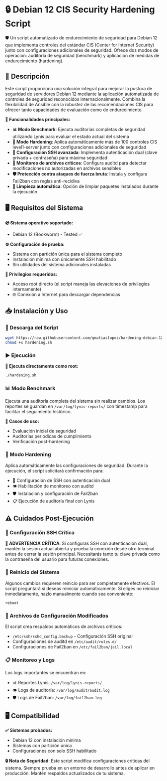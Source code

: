 # 🔒 Debian 12 CIS Security Hardening Script

🛡️ Un script automatizado de endurecimiento de seguridad para Debian 12 que implementa controles del estándar CIS (Center for Internet Security) junto con configuraciones adicionales de seguridad. Ofrece dos modos de operación: auditoría de seguridad (benchmark) y aplicación de medidas de endurecimiento (hardening).

## 📖 Descripción

Este script proporciona una solución integral para mejorar la postura de seguridad de servidores Debian 12 mediante la aplicación automatizada de controles de seguridad reconocidos internacionalmente. Combina la flexibilidad de Ansible con la robustez de las recomendaciones CIS para ofrecer tanto capacidades de evaluación como de endurecimiento.

**🚀 Funcionalidades principales:**

- **📊 Modo Benchmark**: Ejecuta auditorías completas de seguridad utilizando Lynis para evaluar el estado actual del sistema
- **🔧 Modo Hardening**: Aplica automáticamente más de 100 controles CIS level1-server junto con configuraciones adicionales de seguridad
- **🔐 Configuración SSH avanzada**: Implementa autenticación dual (clave privada + contraseña) para máxima seguridad
- **👀 Monitoreo de archivos críticos**: Configura auditd para detectar modificaciones no autorizadas en archivos sensibles
- **🛡️ Protección contra ataques de fuerza bruta**: Instala y configura Fail2ban con reglas anti-recidiva
- **🧹 Limpieza automática**: Opción de limpiar paquetes instalados durante la ejecución

## 🖥️ Requisitos del Sistema

**💿 Sistema operativo soportado:**
- Debian 12 (Bookworm) - Tested ✅

**⚙️ Configuración de prueba:**
- Sistema con partición única para el sistema completo
- Instalación mínima con únicamente SSH habilitado
- Sin utilidades del sistema adicionales instaladas

**🔑 Privilegios requeridos:**
- Acceso root directo (el script maneja las elevaciones de privilegios internamente)
- 🌐 Conexión a Internet para descargar dependencias

## 📥 Instalación y Uso

### 🔽 Descarga del Script

```bash
wget https://raw.githubusercontent.com/qmatiaslopez/hardening-debian-12/refs/heads/main/hardening.sh
chmod +x hardening.sh
```

### ▶️ Ejecución

**🎯 Ejecuta directamente como root:**

```bash
./hardening.sh
```

### 📊 Modo Benchmark

Ejecuta una auditoría completa del sistema sin realizar cambios. Los reportes se guardan en `/var/log/lynis-reports/` con timestamp para facilitar el seguimiento histórico.

**🎯 Casos de uso:**
- Evaluación inicial de seguridad
- Auditorías periódicas de cumplimiento
- Verificación post-hardening

### 🔧 Modo Hardening

Aplica automáticamente las configuraciones de seguridad. Durante la ejecución, el script solicitará confirmación para:
- 🔐 Configuración de SSH con autenticación dual
- 👁️ Habilitación de monitoreo con auditd
- 🛡️ Instalación y configuración de Fail2ban
- 📋 Ejecución de auditoría final con Lynis

## ⚠️ Cuidados Post-Ejecución

### 🔐 Configuración SSH Crítica

**🚨 ADVERTENCIA CRÍTICA**: Si configuras SSH con autenticación dual, mantén la sesión actual abierta y prueba la conexión desde otro terminal antes de cerrar la sesión principal. Necesitarás tanto tu clave privada como la contraseña del usuario para futuras conexiones.

### 🔄 Reinicio del Sistema

Algunos cambios requieren reinicio para ser completamente efectivos. El script preguntará si deseas reiniciar automáticamente. Si eliges no reiniciar inmediatamente, hazlo manualmente cuando sea conveniente:

```bash
reboot
```

### 💾 Archivos de Configuración Modificados

El script crea respaldos automáticos de archivos críticos:
- `/etc/ssh/sshd_config.backup` - Configuración SSH original
- Configuraciones de auditd en `/etc/audit/rules.d/`
- Configuraciones de Fail2ban en `/etc/fail2ban/jail.local`

### 📋 Monitoreo y Logs

Los logs importantes se encuentran en:
- 📊 Reportes Lynis: `/var/log/lynis-reports/`
- 👁️ Logs de auditoría: `/var/log/audit/audit.log`
- 🛡️ Logs de Fail2ban: `/var/log/fail2ban.log`

## 🖥️ Compatibilidad

**✅ Sistemas probados:**
- Debian 12 con instalación mínima
- Sistemas con partición única
- Configuraciones con solo SSH habilitado

**🔒 Nota de Seguridad**: Este script modifica configuraciones críticas del sistema. Siempre prueba en un entorno de desarrollo antes de aplicar en producción. Mantén respaldos actualizados de tu sistema.

